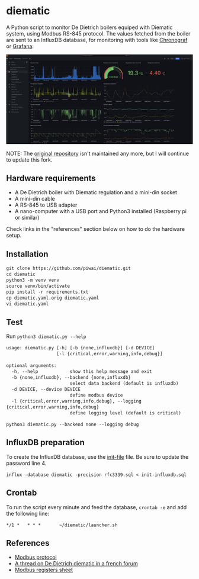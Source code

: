 # diematic

A Python script to monitor De Dietrich boilers equiped with Diematic system, using Modbus RS-845 protocol.
The values fetched from the boiler are sent to an InfluxDB database, for monitoring with tools like [Chronograf](images/chronograf_screenshot.png?raw=true) or [Grafana](images/grafana_screenshot.png?raw=true):

![Screenshot](images/grafana_screenshot.png?raw=true)



NOTE: The [original repository](https://github.com/gmasse/diematic/) isn't maintained any more, but I will continue to update this fork.

## Hardware requirements

 * A De Dietrich boiler with Diematic regulation and a mini-din socket
 * A mini-din cable 
 * A RS-845 to USB adapter
 * A nano-computer with a USB port and Python3 installed (Raspberry pi or similar)

Check links in the "references" section below on how to do the hardware setup.

## Installation
```
git clone https://github.com/piwai/diematic.git
cd diematic
python3 -m venv venv
source venv/bin/activate
pip install -r requirements.txt
cp diematic.yaml.orig diematic.yaml
vi diematic.yaml
```

## Test
Run `python3 diematic.py --help`
```
usage: diematic.py [-h] [-b {none,influxdb}] [-d DEVICE]
                   [-l {critical,error,warning,info,debug}]

optional arguments:
  -h, --help            show this help message and exit
  -b {none,influxdb}, --backend {none,influxdb}
                        select data backend (default is influxdb)
  -d DEVICE, --device DEVICE
                        define modbus device
  -l {critical,error,warning,info,debug}, --logging {critical,error,warning,info,debug}
                        define logging level (default is critical)
```
`python3 diematic.py --backend none --logging debug`

## InfluxDB preparation

To create the InfluxDB database, use the [init-file](init-influxdb.sql) file. Be sure to update
the password line 4.

```
influx -database diematic -precision rfc3339.sql < init-influxdb.sql
```

## Crontab
To run the script every minute and feed the database, `crontab -e` and add the following line:
```
*/1 *   * * *       ~/diematic/launcher.sh
```


## References
- [Modbus protocol](https://github.com/riptideio/pymodbus)
- [A thread on De Dietrich diematic in a french forum](https://www.domotique-fibaro.fr/topic/5677-de-dietrich-diematic-isystem/)
- [Modbus registers sheet](https://drive.google.com/file/d/156qBsfRGJvOpJBJu5K4WMHUuwv34bZQN/view?usp=sharing)
